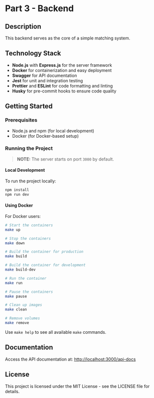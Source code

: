 # Part 3 - Backend

## Description

This backend serves as the core of a simple matching system.

## Technology Stack

- **Node.js** with **Express.js** for the server framework
- **Docker** for containerization and easy deployment
- **Swagger** for API documentation
- **Jest** for unit and integration testing
- **Prettier** and **ESLint** for code formatting and linting
- **Husky** for pre-commit hooks to ensure code quality

## Getting Started

### Prerequisites

- Node.js and npm (for local development)
- Docker (for Docker-based setup)

### Running the Project

> **NOTE:** The server starts on port `3000` by default.

#### Local Development

To run the project locally:

```bash
npm install
npm run dev
```

#### Using Docker

For Docker users:

```bash
# Start the containers
make up

# Stop the containers
make down

# Build the container for production
make build

# Build the container for development
make build-dev

# Run the container
make run

# Pause the containers
make pause

# Clean up images
make clean

# Remove volumes
make remove
```

Use `make help` to see all available `make` commands.

## Documentation

Access the API documentation at: [http://localhost:3000/api-docs](http://localhost:3000/api-docs)

## License

This project is licensed under the MIT License - see the LICENSE file for details.
